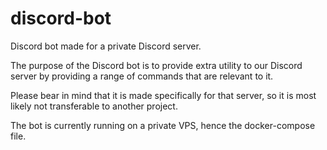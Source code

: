 # discord-bot
Discord bot made for a private Discord server.

The purpose of the Discord bot is to provide extra utility to our Discord server by providing a range of commands that are relevant to it. 

Please bear in mind that it is made specifically for that server, so it is most likely not transferable to another project.

The bot is currently running on a private VPS, hence the docker-compose file.

